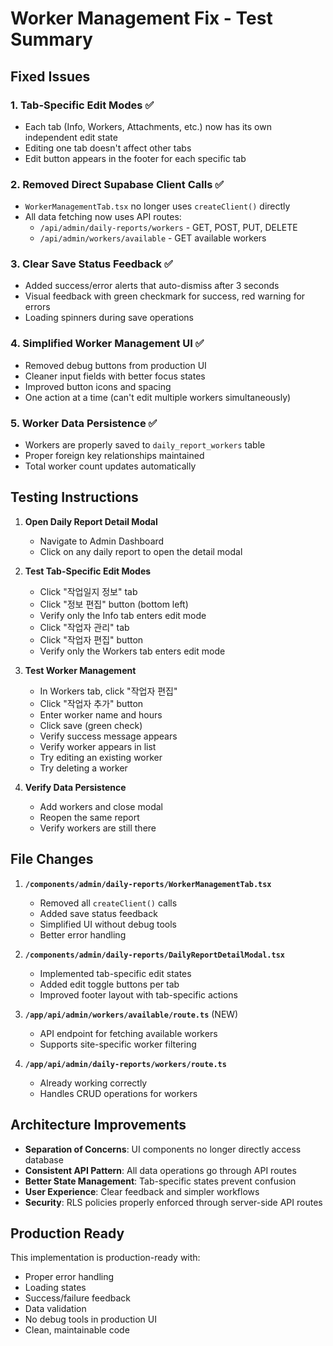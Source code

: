 # Worker Management Fix - Test Summary

## Fixed Issues

### 1. **Tab-Specific Edit Modes** ✅
- Each tab (Info, Workers, Attachments, etc.) now has its own independent edit state
- Editing one tab doesn't affect other tabs
- Edit button appears in the footer for each specific tab

### 2. **Removed Direct Supabase Client Calls** ✅
- `WorkerManagementTab.tsx` no longer uses `createClient()` directly
- All data fetching now uses API routes:
  - `/api/admin/daily-reports/workers` - GET, POST, PUT, DELETE
  - `/api/admin/workers/available` - GET available workers

### 3. **Clear Save Status Feedback** ✅
- Added success/error alerts that auto-dismiss after 3 seconds
- Visual feedback with green checkmark for success, red warning for errors
- Loading spinners during save operations

### 4. **Simplified Worker Management UI** ✅
- Removed debug buttons from production UI
- Cleaner input fields with better focus states
- Improved button icons and spacing
- One action at a time (can't edit multiple workers simultaneously)

### 5. **Worker Data Persistence** ✅
- Workers are properly saved to `daily_report_workers` table
- Proper foreign key relationships maintained
- Total worker count updates automatically

## Testing Instructions

1. **Open Daily Report Detail Modal**
   - Navigate to Admin Dashboard
   - Click on any daily report to open the detail modal

2. **Test Tab-Specific Edit Modes**
   - Click "작업일지 정보" tab
   - Click "정보 편집" button (bottom left)
   - Verify only the Info tab enters edit mode
   - Click "작업자 관리" tab
   - Click "작업자 편집" button
   - Verify only the Workers tab enters edit mode

3. **Test Worker Management**
   - In Workers tab, click "작업자 편집"
   - Click "작업자 추가" button
   - Enter worker name and hours
   - Click save (green check)
   - Verify success message appears
   - Verify worker appears in list
   - Try editing an existing worker
   - Try deleting a worker

4. **Verify Data Persistence**
   - Add workers and close modal
   - Reopen the same report
   - Verify workers are still there

## File Changes

1. **`/components/admin/daily-reports/WorkerManagementTab.tsx`**
   - Removed all `createClient()` calls
   - Added save status feedback
   - Simplified UI without debug tools
   - Better error handling

2. **`/components/admin/daily-reports/DailyReportDetailModal.tsx`**
   - Implemented tab-specific edit states
   - Added edit toggle buttons per tab
   - Improved footer layout with tab-specific actions

3. **`/app/api/admin/workers/available/route.ts`** (NEW)
   - API endpoint for fetching available workers
   - Supports site-specific worker filtering

4. **`/app/api/admin/daily-reports/workers/route.ts`**
   - Already working correctly
   - Handles CRUD operations for workers

## Architecture Improvements

- **Separation of Concerns**: UI components no longer directly access database
- **Consistent API Pattern**: All data operations go through API routes
- **Better State Management**: Tab-specific states prevent confusion
- **User Experience**: Clear feedback and simpler workflows
- **Security**: RLS policies properly enforced through server-side API routes

## Production Ready

This implementation is production-ready with:
- Proper error handling
- Loading states
- Success/failure feedback
- Data validation
- No debug tools in production UI
- Clean, maintainable code